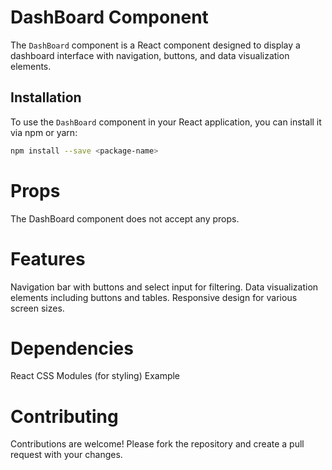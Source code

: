 # DashBoard Component

The `DashBoard` component is a React component designed to display a dashboard interface with navigation, buttons, and data visualization elements.

## Installation

To use the `DashBoard` component in your React application, you can install it via npm or yarn:

```bash
npm install --save <package-name>
```
# Props

The DashBoard component does not accept any props.

# Features

Navigation bar with buttons and select input for filtering.
Data visualization elements including buttons and tables.
Responsive design for various screen sizes.
# Dependencies

React
CSS Modules (for styling)
Example

# Contributing

Contributions are welcome! Please fork the repository and create a pull request with your changes.
